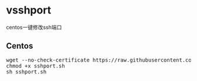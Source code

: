 # vsshport
centos一键修改ssh端口

## Centos

<pre>
wget --no-check-certificate https://raw.githubusercontent.com/Anenv/vsshport/master/sshport.sh
chmod +x sshport.sh
sh sshport.sh
</pre>
